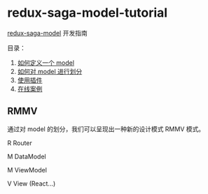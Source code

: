 # redux-saga-model-tutorial

[redux-saga-model](https://github.com/tomsonTang/redux-saga-model) 开发指南

目录：

1. [如何定义一个 model](https://github.com/tomsonTang/redux-saga-model-tutorial/blob/master/define.md)
2. [如何对 model 进行划分](https://github.com/tomsonTang/redux-saga-model-tutorial/blob/master/dividing.md)
3. [使用插件](https://github.com/tomsonTang/redux-saga-model-tutorial/blob/master/plugin.md)
4. [在线案例](https://tomsontang.github.io/redux-saga-model-tutorial/users-demo/build/index.html)



## RMMV

通过对 model 的划分，我们可以呈现出一种新的设计模式 RMMV 模式。

R	Router

M	DataModel

M	ViewModel

V	View (React...)

